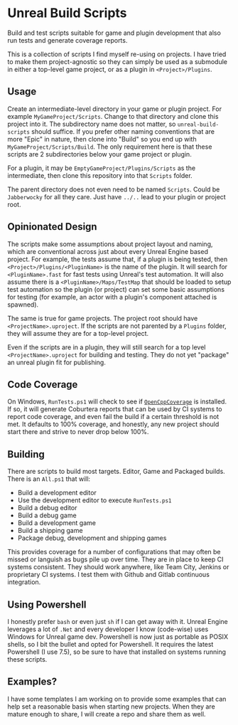 # Unreal Build Scripts

Build and test scripts suitable for game and plugin development that also run tests and generate coverage reports.

This is a collection of scripts I find myself re-using on projects. I have tried to make them project-agnostic so they can simply be used as a submodule in either a top-level game project, or as a plugin in `<Project>/Plugins`.

## Usage

Create an intermediate-level directory in your game or plugin project. For example `MyGameProject/Scripts`. Change to that directory and clone this project into it. The subdirectory name does not matter, so `unreal-build-scripts` should suffice. If you prefer other naming conventions that are more "Epic" in nature, then clone into "Build" so you end up with `MyGameProject/Scripts/Build`. The only requirement here is that these scripts are 2 subdirectories below your game project or plugin.

For a plugin, it may be `EmptyGameProject/Plugins/Scripts` as the intermediate, then clone this repository into that `Scripts` folder.

The parent directory does not even need to be named `Scripts`. Could be `Jabberwocky` for all they care. Just have `../..` lead to your plugin or project root.

## Opinionated Design

The scripts make some assumptions about project layout and naming, which are conventional across just about every Unreal Engine based project. For example, the tests assume that, if a plugin is being tested, then `<Project>/Plugins/<PluginName>` is the name of the plugin. It will search for `<PluginName>.fast` for fast tests using Unreal's test automation. It will also assume there is a `<PluginName>/Maps/TestMap` that should be loaded to setup test automation so the plugin (or project) can set some basic assumptions for testing (for example, an actor with a plugin's component attached is spawned).

The same is true for game projects. The project root should have `<ProjectName>.uproject`. If the scripts are not parented by a `Plugins` folder, they will assume they are for a top-level project.

Even if the scripts are in a plugin, they will still search for a top level `<ProjectName>.uproject` for building and testing. They do not yet "package" an unreal plugin fit for publishing.

## Code Coverage

On Windows, `RunTests.ps1` will check to see if [`OpenCppCoverage`](https://github.com/OpenCppCoverage/OpenCppCoverage) is installed. If so, it will generate Coburtera reports that can be used by CI systems to report code coverage, and even fail the build if a certain threshold is not met. It defaults to 100% coverage, and honestly, any new project should start there and strive to never drop below 100%.

## Building

There are scripts to build most targets. Editor, Game and Packaged builds. There is an `All.ps1` that will:

- Build a development editor
- Use the development editor to execute `RunTests.ps1`
- Build a debug editor
- Build a debug game
- Build a development game
- Build a shipping game
- Package debug, development and shipping games

This provides coverage for a number of configurations that may often be missed or languish as bugs pile up over time. They are in place to keep CI systems consistent. They should work anywhere, like Team City, Jenkins or proprietary CI systems. I test them with Github and Gitlab continuous integration.

## Using Powershell

I honestly prefer `bash` or even just `sh` if I can get away with it. Unreal Engine leverages a lot of `.Net` and every developer I know (code-wise) uses Windows for Unreal game dev. Powershell is now just as portable as POSIX shells, so I bit the bullet and opted for Powershell. It requires the latest Powershell (I use 7.5), so be sure to have that installed on systems running these scripts.

## Examples?

I have some templates I am working on to provide some examples that can help set a reasonable basis when starting new projects. When they are mature enough to share, I will create a repo and share them as well.
